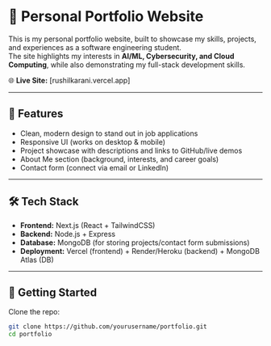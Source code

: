 # 🚀 Personal Portfolio Website

This is my personal portfolio website, built to showcase my skills, projects, and experiences as a software engineering student.  
The site highlights my interests in **AI/ML, Cybersecurity, and Cloud Computing**, while also demonstrating my full-stack development skills.  

🌐 **Live Site:** [rushilkarani.vercel.app]  

---

## 📌 Features
- Clean, modern design to stand out in job applications
- Responsive UI (works on desktop & mobile)
- Project showcase with descriptions and links to GitHub/live demos
- About Me section (background, interests, and career goals)
- Contact form (connect via email or LinkedIn)

---

## 🛠️ Tech Stack
- **Frontend:** Next.js (React + TailwindCSS)
- **Backend:** Node.js + Express
- **Database:** MongoDB (for storing projects/contact form submissions)
- **Deployment:** Vercel (frontend) + Render/Heroku (backend) + MongoDB Atlas (DB)

---

## 🚀 Getting Started

Clone the repo:
```bash
git clone https://github.com/yourusername/portfolio.git
cd portfolio
